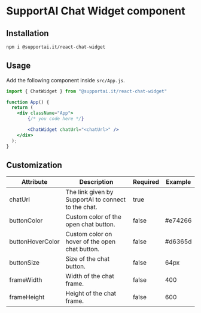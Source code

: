 # SupportAI Chat Widget component

## Installation
```bash
npm i @supportai.it/react-chat-widget
```

## Usage
Add the following component inside `src/App.js`.

```jsx
import { ChatWidget } from "@supportai.it/react-chat-widget"

function App() {
  return (
    <div className="App">
        {/* you code here */}

        <ChatWidget chatUrl="<chatUrl>" />
    </div>
  );
}
```

## Customization
| **Attribute**    | **Description**                                     | **Required** | **Example** |
|------------------|-----------------------------------------------------|--------------|-------------|
| chatUrl          | The link given by SupportAI to connect to the chat. | true         |             |
| buttonColor      | Custom color of the open chat button.               | false        | #e74266     |
| buttonHoverColor | Custom color on hover of the open chat button.      | false        | #d6365d     |
| buttonSize       | Size of the chat button.                            | false        | 64px        |
| frameWidth       | Width of the chat frame.                            | false        | 400         |
| frameHeight      | Height of the chat frame.                           | false        | 600         |